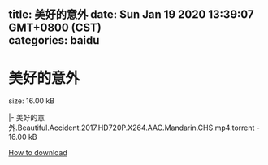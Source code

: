 
title: 美好的意外
date: Sun Jan 19 2020 13:39:07 GMT+0800 (CST)    
categories: baidu
---

# 美好的意外
size: 16.00 kB
 
 
|- 美好的意外.Beautiful.Accident.2017.HD720P.X264.AAC.Mandarin.CHS.mp4.torrent - 16.00 kB

[How to download](https://bpcam.bemobtrk.com/go/2ceec3aa-1ca2-46d6-b9ff-aaa5c184517c?jno=2382)